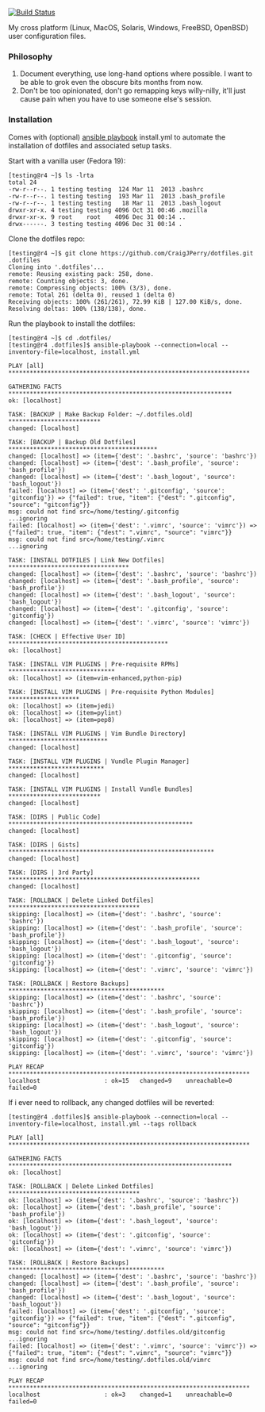 [![Build Status](https://travis-ci.org/CraigJPerry/dotfiles.png?branch=master)](https://travis-ci.org/CraigJPerry/dotfiles)

My cross platform (Linux, MacOS, Solaris, Windows, FreeBSD, OpenBSD)
user configuration files.


### Philosophy ###

1. Document everything, use long-hand options where possible. I want
   to be able to grok even the obscure bits months from now.
2. Don't be too opinionated, don't go remapping keys willy-nilly,
   it'll just cause pain when you have to use someone else's session.


### Installation ###

Comes with (optional) [ansible playbook](http://www.ansibleworks.com)
install.yml to automate the installation of dotfiles and associated
setup tasks.

Start with a vanilla user (Fedora 19):

    [testing@r4 ~]$ ls -lrta
    total 24
    -rw-r--r--. 1 testing testing  124 Mar 11  2013 .bashrc
    -rw-r--r--. 1 testing testing  193 Mar 11  2013 .bash_profile
    -rw-r--r--. 1 testing testing   18 Mar 11  2013 .bash_logout
    drwxr-xr-x. 4 testing testing 4096 Oct 31 00:46 .mozilla
    drwxr-xr-x. 9 root    root    4096 Dec 31 00:14 ..
    drwx------. 3 testing testing 4096 Dec 31 00:14 .

Clone the dotfiles repo:

    [testing@r4 ~]$ git clone https://github.com/CraigJPerry/dotfiles.git .dotfiles
    Cloning into '.dotfiles'...
    remote: Reusing existing pack: 258, done.
    remote: Counting objects: 3, done.
    remote: Compressing objects: 100% (3/3), done.
    remote: Total 261 (delta 0), reused 1 (delta 0)
    Receiving objects: 100% (261/261), 72.99 KiB | 127.00 KiB/s, done.
    Resolving deltas: 100% (138/138), done.

Run the playbook to install the dotfiles:

    [testing@r4 ~]$ cd .dotfiles/
    [testing@r4 .dotfiles]$ ansible-playbook --connection=local --inventory-file=localhost, install.yml

    PLAY [all] ********************************************************************

    GATHERING FACTS ***************************************************************
    ok: [localhost]

    TASK: [BACKUP | Make Backup Folder: ~/.dotfiles.old] **************************
    changed: [localhost]

    TASK: [BACKUP | Backup Old Dotfiles] ******************************************
    changed: [localhost] => (item={'dest': '.bashrc', 'source': 'bashrc'})
    changed: [localhost] => (item={'dest': '.bash_profile', 'source': 'bash_profile'})
    changed: [localhost] => (item={'dest': '.bash_logout', 'source': 'bash_logout'})
    failed: [localhost] => (item={'dest': '.gitconfig', 'source': 'gitconfig'}) => {"failed": true, "item": {"dest": ".gitconfig", "source": "gitconfig"}}
    msg: could not find src=/home/testing/.gitconfig
    ...ignoring
    failed: [localhost] => (item={'dest': '.vimrc', 'source': 'vimrc'}) => {"failed": true, "item": {"dest": ".vimrc", "source": "vimrc"}}
    msg: could not find src=/home/testing/.vimrc
    ...ignoring

    TASK: [INSTALL DOTFILES | Link New Dotfiles] **********************************
    changed: [localhost] => (item={'dest': '.bashrc', 'source': 'bashrc'})
    changed: [localhost] => (item={'dest': '.bash_profile', 'source': 'bash_profile'})
    changed: [localhost] => (item={'dest': '.bash_logout', 'source': 'bash_logout'})
    changed: [localhost] => (item={'dest': '.gitconfig', 'source': 'gitconfig'})
    changed: [localhost] => (item={'dest': '.vimrc', 'source': 'vimrc'})

    TASK: [CHECK | Effective User ID] *********************************************
    ok: [localhost]

    TASK: [INSTALL VIM PLUGINS | Pre-requisite RPMs] ******************************
    ok: [localhost] => (item=vim-enhanced,python-pip)

    TASK: [INSTALL VIM PLUGINS | Pre-requisite Python Modules] ********************
    ok: [localhost] => (item=jedi)
    ok: [localhost] => (item=pylint)
    ok: [localhost] => (item=pep8)

    TASK: [INSTALL VIM PLUGINS | Vim Bundle Directory] ****************************
    changed: [localhost]

    TASK: [INSTALL VIM PLUGINS | Vundle Plugin Manager] ***************************
    changed: [localhost]

    TASK: [INSTALL VIM PLUGINS | Install Vundle Bundles] **************************
    changed: [localhost]

    TASK: [DIRS | Public Code] ****************************************************
    changed: [localhost]

    TASK: [DIRS | Gists] **********************************************************
    changed: [localhost]

    TASK: [DIRS | 3rd Party] ******************************************************
    changed: [localhost]

    TASK: [ROLLBACK | Delete Linked Dotfiles] *************************************
    skipping: [localhost] => (item={'dest': '.bashrc', 'source': 'bashrc'})
    skipping: [localhost] => (item={'dest': '.bash_profile', 'source': 'bash_profile'})
    skipping: [localhost] => (item={'dest': '.bash_logout', 'source': 'bash_logout'})
    skipping: [localhost] => (item={'dest': '.gitconfig', 'source': 'gitconfig'})
    skipping: [localhost] => (item={'dest': '.vimrc', 'source': 'vimrc'})

    TASK: [ROLLBACK | Restore Backups] ********************************************
    skipping: [localhost] => (item={'dest': '.bashrc', 'source': 'bashrc'})
    skipping: [localhost] => (item={'dest': '.bash_profile', 'source': 'bash_profile'})
    skipping: [localhost] => (item={'dest': '.bash_logout', 'source': 'bash_logout'})
    skipping: [localhost] => (item={'dest': '.gitconfig', 'source': 'gitconfig'})
    skipping: [localhost] => (item={'dest': '.vimrc', 'source': 'vimrc'})

    PLAY RECAP ********************************************************************
    localhost                  : ok=15   changed=9    unreachable=0    failed=0

If i ever need to rollback, any changed dotfiles will be reverted:

    [testing@r4 .dotfiles]$ ansible-playbook --connection=local --inventory-file=localhost, install.yml --tags rollback

    PLAY [all] ********************************************************************

    GATHERING FACTS ***************************************************************
    ok: [localhost]

    TASK: [ROLLBACK | Delete Linked Dotfiles] *************************************
    ok: [localhost] => (item={'dest': '.bashrc', 'source': 'bashrc'})
    ok: [localhost] => (item={'dest': '.bash_profile', 'source': 'bash_profile'})
    ok: [localhost] => (item={'dest': '.bash_logout', 'source': 'bash_logout'})
    ok: [localhost] => (item={'dest': '.gitconfig', 'source': 'gitconfig'})
    ok: [localhost] => (item={'dest': '.vimrc', 'source': 'vimrc'})

    TASK: [ROLLBACK | Restore Backups] ********************************************
    changed: [localhost] => (item={'dest': '.bashrc', 'source': 'bashrc'})
    changed: [localhost] => (item={'dest': '.bash_profile', 'source': 'bash_profile'})
    changed: [localhost] => (item={'dest': '.bash_logout', 'source': 'bash_logout'})
    failed: [localhost] => (item={'dest': '.gitconfig', 'source': 'gitconfig'}) => {"failed": true, "item": {"dest": ".gitconfig", "source": "gitconfig"}}
    msg: could not find src=/home/testing/.dotfiles.old/gitconfig
    ...ignoring
    failed: [localhost] => (item={'dest': '.vimrc', 'source': 'vimrc'}) => {"failed": true, "item": {"dest": ".vimrc", "source": "vimrc"}}
    msg: could not find src=/home/testing/.dotfiles.old/vimrc
    ...ignoring

    PLAY RECAP ********************************************************************
    localhost                  : ok=3    changed=1    unreachable=0    failed=0

